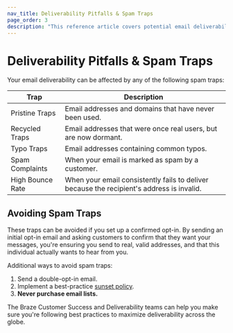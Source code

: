 ```yaml
---
nav_title: Deliverability Pitfalls & Spam Traps
page_order: 3
description: "This reference article covers potential email deliverability pitfalls and spam traps."
---
```


# Deliverability Pitfalls & Spam Traps

Your email deliverability can be affected by any of the following spam traps:

|Trap|Description|
|---|---|
|Pristine Traps | Email addresses and domains that have never been used. |
|Recycled Traps | Email addresses that were once real users, but are now dormant. |
|Typo Traps | Email addresses containing common typos. |
|Spam Complaints | When your email is marked as spam by a customer. |
|High Bounce Rate | When your email consistently fails to deliver because the recipient's address is invalid.|

## Avoiding Spam Traps

These traps can be avoided if you set up a confirmed opt-in. By sending an initial opt-in email and asking customers to confirm that they want your messages, you're ensuring you send to real, valid addresses, and that this individual actually wants to hear from you.

Additional ways to avoid spam traps:

1. Send a double-opt-in email.
2. Implement a best-practice [sunset policy]({{site.baseurl}}/help/best_practices/email/sunset_policies).
3. __Never purchase email lists.__

The Braze Customer Success and Deliverability teams can help you make sure you're following best practices to maximize deliverability across the globe.
